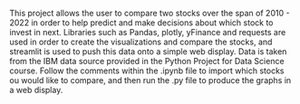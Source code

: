 This project allows the user to compare two stocks over the span of 2010 - 2022 in order to help predict and make decisions about which stock to invest in next. 
Libraries such as Pandas, plotly, yFinance and requests are used in order to create the visualizations and compare the stocks, and streamlit is used to push this
data onto a simple web display. Data is taken from the IBM data source provided in the Python Project for Data Science course. Follow the comments within the 
.ipynb file to import which stocks ou would like to compare, and then run the .py file to produce the graphs in a web display.
